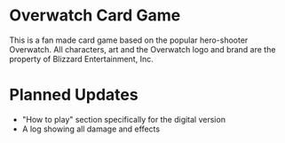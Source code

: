 # Overwatch Card Game

This is a fan made card game based on the popular hero-shooter Overwatch.
All characters, art and the Overwatch logo and brand are the property of Blizzard Entertainment, Inc.

# Planned Updates

- "How to play" section specifically for the digital version
- A log showing all damage and effects